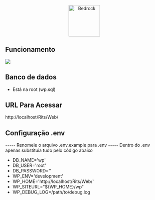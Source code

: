 <p align="center">
  <a href="https://roots.io/bedrock/">
    <img alt="Bedrock" src="https://cdn.roots.io/app/uploads/logo-bedrock.svg" height="100">
  </a>
</p>

## Funcionamento

<img src="https://i.ibb.co/q5g11sw/ezgif-4-c91e52031f95.gif" />

## Banco de dados 

- Está na root (wp.sql)

## URL Para Acessar 
http://localhost/Rits/Web/


## Configuração .env
----- Renomeie o arquivo .env.example para .env
----- Dentro do .env apenas substituia tudo pelo código abaixo
- DB_NAME='wp'
- DB_USER='root'
- DB_PASSWORD=''
- WP_ENV='development'
- WP_HOME='http://localhost/Rits/Web/'
- WP_SITEURL="${WP_HOME}/wp"
- WP_DEBUG_LOG=/path/to/debug.log




